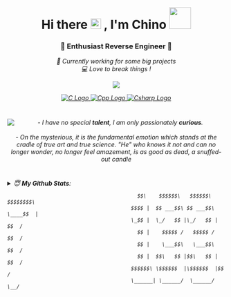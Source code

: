 <h1 align="center">Hi there <img src="https://user-images.githubusercontent.com/1303154/88677602-1635ba80-d120-11ea-84d8-d263ba5fc3c0.gif" width="24px" alt="hi"> , I'm Chino <img src="https://media.giphy.com/media/mGcNjsfWAjY5AEZNw6/giphy.gif" width="50"></h1>
<h3 align="center">🥀 Enthusiast Reverse Engineer 🥀</h3>

<p align="center">
    <em>💼 Currently working for some big projects<em>
    <br>
    <a>💻 Love to break things !<a>
</p>

<p align="center">
    <a href="https://storeroblox.com/Chino">
        <img src="https://img.shields.io/badge/Chino%239999-%237289DA.svg?style=for-the-badge&logo=discord&logoColor=white">
    </a>
</p>

<p align="center">
      <a title="C" href="https://www.learn-c.org/">
        <img src="https://img.shields.io/badge/c-%2300599C.svg?style=for-the-badge&logo=c&logoColor=white" alt="C Logo">
      </a>
      <a title="C++" href="https://www.learncpp.com/">
        <img src="https://img.shields.io/badge/c++-%2300599C.svg?style=for-the-badge&logo=c%2B%2B&logoColor=white" alt="Cpp Logo">
      </a>
      <a title="C#" href="https://www.w3schools.com/cs/default.asp">
        <img src="https://img.shields.io/badge/c%23-%23239120.svg?style=for-the-badge&logo=c-sharp&logoColor=white" alt="Csharp Logo">
      </a>
</p>
        
<h1 align="center"><img align="left" src="https://orhun.dev/img/crow.png"></h1>
        <center>
            <em>- I have no special <b>talent</b>, I am only passionately <b>curious</b>.<br><br>- On the mysterious, it is the fundamental emotion which stands at the cradle of true art and true science. "He" who knows it not and can no longer wonder, no longer feel amazement, is as good as dead, a snuffed-out candle</em>
        </center>
<h1 align="center"></h1>

<details>
    <summary> 😇 <b>My Github Stats</b>: </summary>
    <br>
<p align="center">
  <img src="https://github-readme-stats.vercel.app/api?username=0xDynamic&line_height=27&bg_color=30,e96443,904e95&title_color=fff&text_color=fff&count_private=true&show_icons=true">
  <img src="https://github-readme-stats.vercel.app/api/top-langs/?username=0xDynamic&show_icons=true&hide=css&bg_color=30,e96443,904e95&title_color=fff&text_color=fff">
</p>
</details>
    
```
                                          $$\    $$$$$$\   $$$$$$\  $$$$$$$$\ 
                                        $$$$ |  $$ ___$$\ $$ ___$$\ \____$$  |
                                        \_$$ |  \_/   $$ |\_/   $$ |    $$  / 
                                          $$ |    $$$$$ /   $$$$$ /    $$  /  
                                          $$ |    \___$$\   \___$$\   $$  /   
                                          $$ |  $$\   $$ |$$\   $$ | $$  /    
                                        $$$$$$\ \$$$$$$  |\$$$$$$  |$$  /     
                                        \______| \______/  \______/ \__/
```
